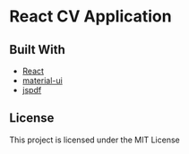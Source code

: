 # React CV Application

## Built With
* [React](https://reactjs.org/)
* [material-ui](https://material-ui.com/)
* [jspdf](https://github.com/MrRio/jsPDF)

## License
This project is licensed under the MIT License
